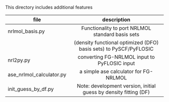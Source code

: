 This directory includes additional features 

| file 	| description |  
| ------------- |:-------------:|
| nrlmol_basis.py | Functionality to port NRLMOL standard basis sets | 
|                 | (density functional optimized (DFO) basis sets) to PySCF/PyFLOSIC |  
| nrl2py.py | converting FG-NRLMOL input to PyFLOSIC input | 
| ase_nrlmol_calculator.py | a simple ase calculator for FG-NRLMOL |
| init_guess_by_df.py | Note: development version, initial guess by density fitting (DF) | 
